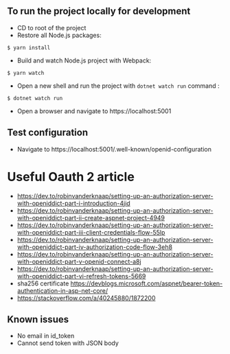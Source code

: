 ## To run the project locally for development
- CD to root of the project
- Restore all Node.js packages:
```
$ yarn install
```
- Build and watch Node.js project with Webpack:
```
$ yarn watch
```
- Open a new shell and run the project with `dotnet watch run` command :
``` 
$ dotnet watch run
``` 
- Open a browser and navigate to https://localhost:5001

## Test configuration 
- Navigate to https://localhost:5001/.well-known/openid-configuration

# Useful Oauth 2 article
- https://dev.to/robinvanderknaap/setting-up-an-authorization-server-with-openiddict-part-i-introduction-4jid
- https://dev.to/robinvanderknaap/setting-up-an-authorization-server-with-openiddict-part-ii-create-aspnet-project-4949
- https://dev.to/robinvanderknaap/setting-up-an-authorization-server-with-openiddict-part-iii-client-credentials-flow-55lp
- https://dev.to/robinvanderknaap/setting-up-an-authorization-server-with-openiddict-part-iv-authorization-code-flow-3eh8
- https://dev.to/robinvanderknaap/setting-up-an-authorization-server-with-openiddict-part-v-openid-connect-a8j
- https://dev.to/robinvanderknaap/setting-up-an-authorization-server-with-openiddict-part-vi-refresh-tokens-5669
- sha256 certificate https://devblogs.microsoft.com/aspnet/bearer-token-authentication-in-asp-net-core/
- https://stackoverflow.com/a/40245880/1872200

## Known issues
- No email in id_token
- Cannot send token with JSON body
